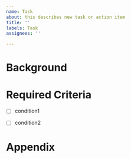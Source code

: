 ```yaml
---
name: Task
about: this describes new task or action item
title: ''
labels: Task
assignees: ''

---
```


# Background
<!-- 이 이슈에 대한 배경을 작성해주세요 -->


# Required Criteria
<!--  이 태스크를 달성하기 위한 하위 아이템들을 작성해주세요  -->
- [ ] condition1 
- [ ] condition2


# Appendix
<!--  슬랙 쓰레드나 스크린샷등 참고 자료가 있다면 추가해주세요  -->

